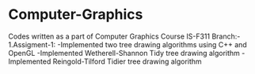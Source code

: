 # Computer-Graphics
Codes written as a part of Computer Graphics Course IS-F311
Branch:-
  1.Assigment-1: 
    -Implemented two tree drawing algorithms using C++ and OpenGL
    -Implemented Wetherell-Shannon Tidy tree drawing algorithm
    -Implemented Reingold-Tilford Tidier tree drawing algorithm
